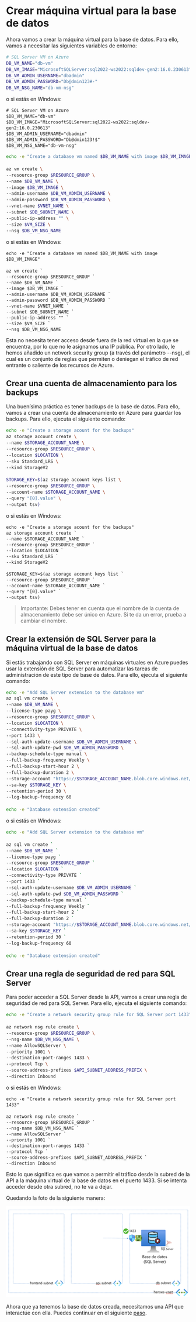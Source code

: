 # Crear máquina virtual para la base de datos

Ahora vamos a crear la máquina virtual para la base de datos. Para ello, vamos a necesitar las siguientes variables de entorno:

```bash
# SQL Server VM on Azure
DB_VM_NAME="db-vm"
DB_VM_IMAGE="MicrosoftSQLServer:sql2022-ws2022:sqldev-gen2:16.0.230613"
DB_VM_ADMIN_USERNAME="dbadmin"
DB_VM_ADMIN_PASSWORD="Db@dmin123#-"
DB_VM_NSG_NAME="db-vm-nsg"
```

o si estás en Windows:

```pwsh
# SQL Server VM on Azure
$DB_VM_NAME="db-vm"
$DB_VM_IMAGE="MicrosoftSQLServer:sql2022-ws2022:sqldev-gen2:16.0.230613"
$DB_VM_ADMIN_USERNAME="dbadmin"
$DB_VM_ADMIN_PASSWORD="Db@dmin123!$"
$DB_VM_NSG_NAME="db-vm-nsg"
```

```bash
echo -e "Create a database vm named $DB_VM_NAME with image $DB_VM_IMAGE"

az vm create \
--resource-group $RESOURCE_GROUP \
--name $DB_VM_NAME \
--image $DB_VM_IMAGE \
--admin-username $DB_VM_ADMIN_USERNAME \
--admin-password $DB_VM_ADMIN_PASSWORD \
--vnet-name $VNET_NAME \
--subnet $DB_SUBNET_NAME \
--public-ip-address "" \
--size $VM_SIZE \
--nsg $DB_VM_NSG_NAME
```

o si estás en Windows:

```pwsh
echo -e "Create a database vm named $DB_VM_NAME with image $DB_VM_IMAGE"

az vm create `
--resource-group $RESOURCE_GROUP `
--name $DB_VM_NAME `
--image $DB_VM_IMAGE `
--admin-username $DB_VM_ADMIN_USERNAME `
--admin-password $DB_VM_ADMIN_PASSWORD `
--vnet-name $VNET_NAME `
--subnet $DB_SUBNET_NAME `
--public-ip-address "" `
--size $VM_SIZE `
--nsg $DB_VM_NSG_NAME 
```

Esta no necesita tener acceso desde fuera de la red virtual en la que se encuentra, por lo que no le asignamos una IP pública. Por otro lado, le hemos añadido un network security group (a través del parámetro --nsg), el cual es un conjunto de reglas que permiten o deniegan el tráfico de red entrante o saliente de los recursos de Azure.

## Crear una cuenta de almacenamiento para los backups

Una buenísima práctica es tener backups de la base de datos. Para ello, vamos a crear una cuenta de almacenamiento en Azure para guardar los backups. Para ello, ejecuta el siguiente comando:

```bash
echo -e "Create a storage acount for the backups"
az storage account create \
--name $STORAGE_ACCOUNT_NAME \
--resource-group $RESOURCE_GROUP \
--location $LOCATION \
--sku Standard_LRS \
--kind StorageV2

STORAGE_KEY=$(az storage account keys list \
--resource-group $RESOURCE_GROUP \
--account-name $STORAGE_ACCOUNT_NAME \
--query "[0].value" \
--output tsv)
```

o si estás en Windows:

```pwsh
echo -e "Create a storage acount for the backups"
az storage account create `
--name $STORAGE_ACCOUNT_NAME `
--resource-group $RESOURCE_GROUP `
--location $LOCATION `
--sku Standard_LRS `
--kind StorageV2

$STORAGE_KEY=$(az storage account keys list `
--resource-group $RESOURCE_GROUP `
--account-name $STORAGE_ACCOUNT_NAME `
--query "[0].value" `
--output tsv)
```

>Importante: Debes tener en cuenta que el nombre de la cuenta de almacenamiento debe ser único en Azure. Si te da un error, prueba a cambiar el nombre.

## Crear la extensión de SQL Server para la máquina virtual de la base de datos

Si estás trabajando con SQL Server en máquinas virtuales en Azure puedes usar la extensión de SQL Server para automatizar las tareas de administración de este tipo de base de datos. Para ello, ejecuta el siguiente comando:

```bash
echo -e "Add SQL Server extension to the database vm"
az sql vm create \
--name $DB_VM_NAME \
--license-type payg \
--resource-group $RESOURCE_GROUP \
--location $LOCATION \
--connectivity-type PRIVATE \
--port 1433 \
--sql-auth-update-username $DB_VM_ADMIN_USERNAME \
--sql-auth-update-pwd $DB_VM_ADMIN_PASSWORD \
--backup-schedule-type manual \
--full-backup-frequency Weekly \
--full-backup-start-hour 2 \
--full-backup-duration 2 \
--storage-account "https://$STORAGE_ACCOUNT_NAME.blob.core.windows.net/" \
--sa-key $STORAGE_KEY \
--retention-period 30 \
--log-backup-frequency 60

echo -e "Database extension created"
```

o si estás en Windows:

```bash
echo -e "Add SQL Server extension to the database vm"

az sql vm create `
--name $DB_VM_NAME `
--license-type payg `
--resource-group $RESOURCE_GROUP `
--location $LOCATION `
--connectivity-type PRIVATE `
--port 1433 `
--sql-auth-update-username $DB_VM_ADMIN_USERNAME `
--sql-auth-update-pwd $DB_VM_ADMIN_PASSWORD `
--backup-schedule-type manual `
--full-backup-frequency Weekly `
--full-backup-start-hour 2 `
--full-backup-duration 2 `
--storage-account "https://$STORAGE_ACCOUNT_NAME.blob.core.windows.net/" `
--sa-key $STORAGE_KEY `
--retention-period 30 `
--log-backup-frequency 60

echo -e "Database extension created"
```

## Crear una regla de seguridad de red para SQL Server

Para poder acceder a SQL Server desde la API, vamos a crear una regla de seguridad de red para SQL Server. Para ello, ejecuta el siguiente comando:

```bash
echo -e "Create a network security group rule for SQL Server port 1433"

az network nsg rule create \
--resource-group $RESOURCE_GROUP \
--nsg-name $DB_VM_NSG_NAME \
--name AllowSQLServer \
--priority 1001 \
--destination-port-ranges 1433 \
--protocol Tcp \
--source-address-prefixes $API_SUBNET_ADDRESS_PREFIX \
--direction Inbound
```

o si estás en Windows:

```pwsh
echo -e "Create a network security group rule for SQL Server port 1433"

az network nsg rule create `
--resource-group $RESOURCE_GROUP `
--nsg-name $DB_VM_NSG_NAME `
--name AllowSQLServer `
--priority 1001 `
--destination-port-ranges 1433 `
--protocol Tcp `
--source-address-prefixes $API_SUBNET_ADDRESS_PREFIX `
--direction Inbound
```

Esto lo que significa es que vamos a permitir el tráfico desde la subred de la API a la máquina virtual de la base de datos en el puerto 1433. Si se intenta acceder desde otra subred, no te va a dejar.

Quedando la foto de la siguiente manera:

![VM para la base de datos](/04-cloud/azure/iaas/images/db-vm.png)

Ahora que ya tenemos la base de datos creada, necesitamos una API que interactúe con ella. Puedes continuar en el siguiente [paso](../02-api-vm/README.md).